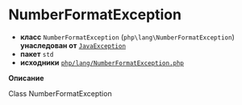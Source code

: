 # NumberFormatException

- **класс** `NumberFormatException` (`php\lang\NumberFormatException`) **унаследован от** [`JavaException`](https://github.com/jphp-compiler/jphp/blob/master/jphp-runtime/api-docs/classes/php/lang/JavaException.ru.md)
- **пакет** `std`
- **исходники** [`php/lang/NumberFormatException.php`](./src/main/resources/JPHP-INF/sdk/php/lang/NumberFormatException.php)

**Описание**

Class NumberFormatException